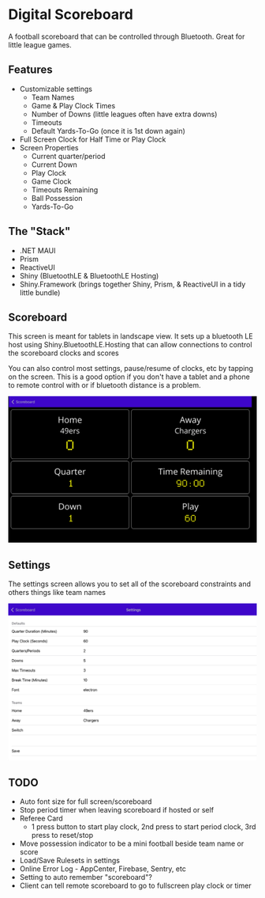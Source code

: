 # Digital Scoreboard

A football scoreboard that can be controlled through Bluetooth.  Great for little league games.

## Features
* Customizable settings
    * Team Names
    * Game & Play Clock Times
    * Number of Downs (little leagues often have extra downs)
    * Timeouts
    * Default Yards-To-Go (once it is 1st down again)
* Full Screen Clock for Half Time or Play Clock
* Screen Properties
    * Current quarter/period
    * Current Down
    * Play Clock
    * Game Clock
    * Timeouts Remaining
    * Ball Possession
    * Yards-To-Go

## The "Stack"

* .NET MAUI
* Prism
* ReactiveUI
* Shiny (BluetoothLE & BluetoothLE Hosting)
* Shiny.Framework (brings together Shiny, Prism, & ReactiveUI in a tidy little bundle)

## Scoreboard
This screen is meant for tablets in landscape view.  It sets up a bluetooth LE host using Shiny.BluetoothLE.Hosting that can allow connections to control the scoreboard clocks and scores

You can also control most settings, pause/resume of clocks, etc by tapping on the screen.  This is a good option if you don't have a tablet and a phone to remote control with or if bluetooth distance is a problem.

<img src="scoreboard.png" />

## Settings

The settings screen allows you to set all of the scoreboard constraints and others things like team names

<img src="settings.png" />

## TODO
* Auto font size for full screen/scoreboard
* Stop period timer when leaving scoreboard if hosted or self
* Referee Card
    * 1 press button to start play clock, 2nd press to start period clock, 3rd press to reset/stop
* Move possession indicator to be a mini football beside team name or score
* Load/Save Rulesets in settings
* Online Error Log - AppCenter, Firebase, Sentry, etc
* Setting to auto remember "scoreboard"?
* Client can tell remote scoreboard to go to fullscreen play clock or timer